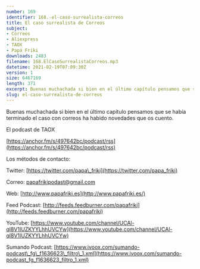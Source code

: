 ```yaml
---
number: 169
identifier: 168.-el-caso-surrealista-correos
title: El caso surrealista de Correos
subject:
- Correos
- Aliexpress
- TAOX
- Papá Friki
downloads: 2483
filename: 168.ElCasoSurrealistaCorreos.mp3
datetime: 2021-02-19T07:09:30Z
version: 1
size: 6467169
length: 371
excerpt: Buenas muchachada si bien en el último capítulo pensamos que se había terminado el caso con correos ha habido novedades que os cuento.
slug: el-caso-surrealista-de-correos
---
```

Buenas muchachada si bien en el último capítulo pensamos que se había terminado el caso con correos ha habido novedades que os cuento.

El podcast de TAOX

[https://anchor.fm/s/497642bc/podcast/rss](https://anchor.fm/s/497642bc/podcast/rss)

Los métodos de contacto:

Twitter: [https://twitter.com/papa\_friki](https://twitter.com/papa_friki)

Correo: [papafrikipodast@gmail.com](https://archive.org/details/papafrikipodast@gmail.com)

Web: [http://www.papafriki.es](http://www.papafriki.es/)

Feed Podcast: [http://feeds.feedburner.com/papafriki](http://feeds.feedburner.com/papafriki)

YouTube: [https://www.youtube.com/channel/UCAl-ql8V1IUZKYYLhhUVCYw](https://www.youtube.com/channel/UCAl-ql8V1IUZKYYLhhUVCYw)

Sumando Podcast: [https://www.ivoox.com/sumando-podcast\_fg\_f1636623\_filtro\_1.xml](https://www.ivoox.com/sumando-podcast_fg_f1636623_filtro_1.xml)